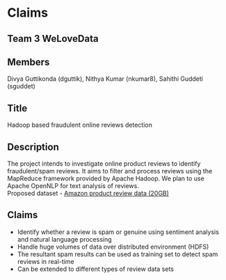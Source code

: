 # Claims
## Team 3 WeLoveData                                                                                                    
## Members
Divya Guttikonda (dguttik), Nithya Kumar (nkumar8), Sahithi Guddeti (sguddet)

## Title
Hadoop based fraudulent online reviews detection
## Description
The project intends to investigate online product reviews to identify fraudulent/spam reviews. It aims to filter and process reviews using the MapReduce framework provided by Apache Hadoop. We plan to use Apache OpenNLP for text analysis of reviews.  
Proposed dataset - [Amazon product review data (20GB)](http://jmcauley.ucsd.edu/data/amazon/)
## Claims
* Identify whether a review is spam or genuine using sentiment analysis and natural language processing
* Handle huge volumes of data over distributed environment (HDFS)
* The resultant spam results can be used as training set to detect spam reviews in real-time
* Can be extended to different types of review data sets
